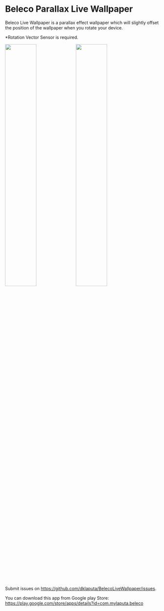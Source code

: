 # Beleco Parallax Live Wallpaper
Beleco Live Wallpaper is a parallax effect wallpaper which will slightly offset the position of the wallpaper when you rotate your device. 

*Rotation Vector Sensor is required.

<img src="https://github.com/dklaputa/BelecoLiveWallpaper/raw/master/Images/1.png" width="45%" /> <img src="https://github.com/dklaputa/BelecoLiveWallpaper/raw/master/Images/2.png" width="45%" />

Submit issues on https://github.com/dklaputa/BelecoLiveWallpaper/issues.

You can download this app from Google play Store: https://play.google.com/store/apps/details?id=com.mylaputa.beleco
